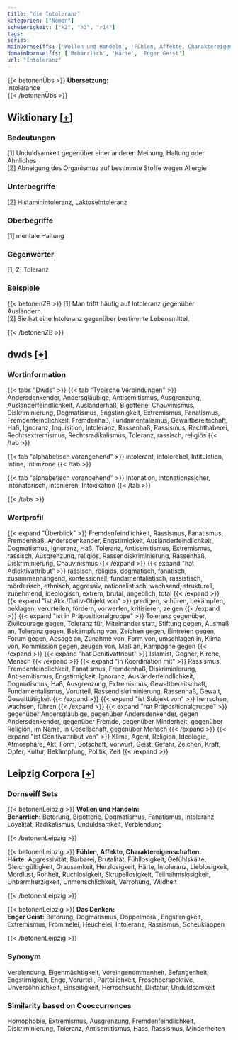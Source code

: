 ```yaml
---
title: "die Intoleranz"
kategorien: ["Nomen"]
schwierigkeit: ["k2", "h3", "r14"]
tags:
series:
mainDornseiffs: ['Wollen und Handeln', 'Fühlen, Affekte, Charaktereigenschaften', 'Das Denken']
domainDornseiffs: ['Beharrlich', 'Härte', 'Enger Geist']
url: "Intoleranz"
---
```


{{< betonenÜbs >}}
**Übersetzung:**  
intolerance  
{{< /betonenÜbs >}}

## Wiktionary [[+](https://de.wiktionary.org/wiki/Intoleranz)]

### Bedeutungen
[1] Unduldsamkeit gegenüber einer anderen Meinung, Haltung oder Ähnliches  
[2] Abneigung des Organismus auf bestimmte Stoffe wegen Allergie  

### Unterbegriffe
[2] Histaminintoleranz, Laktoseintoleranz  

### Oberbegriffe
[1] mentale Haltung  

### Gegenwörter
[1, 2] Toleranz  

### Beispiele
{{< betonenZB >}}
[1] Man trifft häufig auf Intoleranz gegenüber Ausländern.  
[2] Sie hat eine Intoleranz gegenüber bestimmte Lebensmittel.  

{{< /betonenZB >}}


## dwds [[+](https://www.dwds.de/wb/Intoleranz)]

### Wortinformation
{{< tabs "Dwds" >}}
{{< tab "Typische Verbindungen" >}}
Andersdenkender, Andersgläubige, Antisemitismus, Ausgrenzung, Ausländerfeindlichkeit, Ausländerhaß, Bigotterie, Chauvinismus, Diskriminierung, Dogmatismus, Engstirnigkeit, Extremismus, Fanatismus, Fremdenfeindlichkeit, Fremdenhaß, Fundamentalismus, Gewaltbereitschaft, Haß, Ignoranz, Inquisition, Intoleranz, Rassenhaß, Rassismus, Rechthaberei, Rechtsextremismus, Rechtsradikalismus, Toleranz, rassisch, religiös
{{< /tab >}}

{{< tab "alphabetisch vorangehend" >}}
intolerant, intolerabel, Intitulation, Intine, Intimzone
{{< /tab >}}

{{< tab "alphabetisch vorangehend" >}}
Intonation, intonationssicher, intonatorisch, intonieren, Intoxikation
{{< /tab >}}

{{< /tabs >}}

### Wortprofil
{{< expand "Überblick" >}} Fremdenfeindlichkeit, Rassismus, Fanatismus, Fremdenhaß, Andersdenkender, Engstirnigkeit, Ausländerfeindlichkeit, Dogmatismus, Ignoranz, Haß, Toleranz, Antisemitismus, Extremismus, rassisch, Ausgrenzung, religiös, Rassendiskriminierung, Rassenhaß, Diskriminierung, Chauvinismus {{< /expand >}}
{{< expand "hat Adjektivattribut" >}} rassisch, religiös, dogmatisch, fanatisch, zusammenhängend, konfessionell, fundamentalistisch, rassistisch, mörderisch, ethnisch, aggressiv, nationalistisch, wachsend, strukturell, zunehmend, ideologisch, extrem, brutal, angeblich, total {{< /expand >}}
{{< expand "ist Akk./Dativ-Objekt von" >}} predigen, schüren, bekämpfen, beklagen, verurteilen, fördern, vorwerfen, kritisieren, zeigen {{< /expand >}}
{{< expand "ist in Präpositionalgruppe" >}} Toleranz gegenüber, Zivilcourage gegen, Toleranz für, Miteinander statt, Stiftung gegen, Ausmaß an, Toleranz gegen, Bekämpfung von, Zeichen gegen, Eintreten gegen, Forum gegen, Absage an, Zunahme von, Form von, umschlagen in, Klima von, Kommission gegen, zeugen von, Maß an, Kampagne gegen {{< /expand >}}
{{< expand "hat Genitivattribut" >}} Islamist, Gegner, Kirche, Mensch {{< /expand >}}
{{< expand "in Koordination mit" >}} Rassismus, Fremdenfeindlichkeit, Fanatismus, Fremdenhaß, Diskriminierung, Antisemitismus, Engstirnigkeit, Ignoranz, Ausländerfeindlichkeit, Dogmatismus, Haß, Ausgrenzung, Extremismus, Gewaltbereitschaft, Fundamentalismus, Vorurteil, Rassendiskriminierung, Rassenhaß, Gewalt, Gewalttätigkeit {{< /expand >}}
{{< expand "ist Subjekt von" >}} herrschen, wachsen, führen {{< /expand >}}
{{< expand "hat Präpositionalgruppe" >}} gegenüber Andersgläubige, gegenüber Andersdenkender, gegen Andersdenkender, gegenüber Fremde, gegenüber Minderheit, gegenüber Religion, im Name, in Gesellschaft, gegenüber Mensch {{< /expand >}}
{{< expand "ist Genitivattribut von" >}} Klima, Agent, Religion, Ideologie, Atmosphäre, Akt, Form, Botschaft, Vorwurf, Geist, Gefahr, Zeichen, Kraft, Opfer, Kultur, Bekämpfung, Politik, Zeit {{< /expand >}}

## Leipzig Corpora [[+](https://corpora.uni-leipzig.de/en/res?word=Intoleranz&corpusId=deu_newscrawl-public_2018)]

### Dornseiff Sets
{{< betonenLeipzig >}}
**Wollen und Handeln:**  
**Beharrlich:** Betörung, Bigotterie, Dogmatismus, Fanatismus, Intoleranz, Loyalität, Radikalismus, Unduldsamkeit, Verblendung  

{{< /betonenLeipzig >}}


{{< betonenLeipzig >}}
**Fühlen, Affekte, Charaktereigenschaften:**  
**Härte:** Aggressivität, Barbarei, Brutalität, Fühllosigkeit, Gefühlskälte, Gleichgültigkeit, Grausamkeit, Herzlosigkeit, Härte, Intoleranz, Lieblosigkeit, Mordlust, Rohheit, Ruchlosigkeit, Skrupellosigkeit, Teilnahmslosigkeit, Unbarmherzigkeit, Unmenschlichkeit, Verrohung, Wildheit  

{{< /betonenLeipzig >}}


{{< betonenLeipzig >}}
**Das Denken:**  
**Enger Geist:** Betörung, Dogmatismus, Doppelmoral, Engstirnigkeit, Extremismus, Frömmelei, Heuchelei, Intoleranz, Rassismus, Scheuklappen  

{{< /betonenLeipzig >}}

### Synonym
Verblendung, Eigenmächtigkeit, Voreingenommenheit, Befangenheit, Engstirnigkeit, Enge, Vorurteil, Parteilichkeit, Froschperspektive, Unversöhnlichkeit, Einseitigkeit, Herrschsucht, Diktatur, Unduldsamkeit


### Similarity based on Cooccurrences
Homophobie, Extremismus, Ausgrenzung, Fremdenfeindlichkeit, Diskriminierung, Toleranz, Antisemitismus, Hass, Rassismus, Minderheiten

